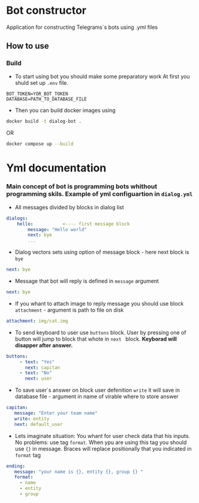 # Bot constructor
Application for constructing Telegrams`s bots using .yml files 
## How to use
### Build
- To start using bot you should make some preparatory work
At first you shuld set up ```.env``` file.
```
BOT_TOKEN=YOR_BOT_TOKEN
DATABASE=PATH_TO_DATABASE_FILE
```
- Then you can build docker images using

```sh
docker build -t dialog-bot . 
```
OR
```sh
docker compose up --build
```

# Yml documentation
### Main concept of bot is programming bots whithout programming skils. Example of yml configuartion in ```dialog.yml```

- All messages divided by blocks in dialog list 
``` yml
dialogs:
    hello:           <---- first message block
        message: "Hello world"
        next: bye
        ...
 ```
 - Dialog vectors sets using option of message block  - here next block is ```bye```
 ```yml
next: bye
 ```


 - Message that bot will reply is defined in ```message``` argument 
 ```yml
next: bye
 ```
 - If you whant to attach image to reply message you should use block ```attachment``` - argument is path to file on disk
 ```yml
attachment: img/cat.img
 ```
 - To send keyboard to user use ```buttons```
 block. User by pressing one of button will jump to block that whote in ```next ``` block. **Keyborad will disapper after answer.**
 ```yml
 buttons:
      - text: "Yes"
        next: capitan
      - text: "No"
        next: user
 ```
 - To save user`s answer on block user defenition ```write``` it will save in database file - argument in name of virable where to store answer
 ```yml
capitan:
    message: "Enter your team name"
    write: entity
    next: default_user
 ```
- Lets imaginate situation:
You whant for user check data that his
inputs. No problems: use tag ```format```. When ypu are using this tag you should use ```{}``` in message. Braces will replace positionally that you indicated in ```format``` tag

 ```yml
ending:
    message: "your name is {}, entity {}, group {} "
    format:
      - name
      - entity
      - group
 ```
